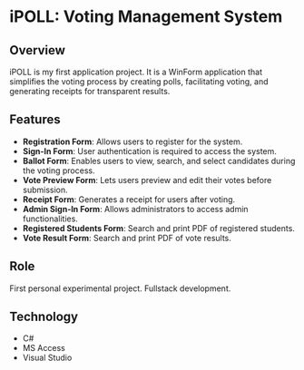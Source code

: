 # iPOLL: Voting Management System

## Overview
iPOLL is my first application project. It is a WinForm application that simplifies the voting process by creating polls, facilitating voting, and generating receipts for transparent results.

## Features
- **Registration Form**: Allows users to register for the system.
- **Sign-In Form**: User authentication is required to access the system.
- **Ballot Form**: Enables users to view, search, and select candidates during the voting process.
- **Vote Preview Form**: Lets users preview and edit their votes before submission.
- **Receipt Form**: Generates a receipt for users after voting.
- **Admin Sign-In Form**: Allows administrators to access admin functionalities.
- **Registered Students Form**: Search and print PDF of registered students.
- **Vote Result Form**: Search and print PDF of vote results.

## Role
First personal experimental project. Fullstack development.

## Technology
- C#
- MS Access
- Visual Studio

 
